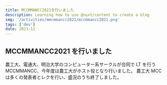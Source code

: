 ```yaml
---
title: MCCMMANCC2021を行いました
description: Learning how to use @nuxt/content to create a blog
img: '/activities/mmcmmancc2021/mccmmancc2021.png'
tags: ['dev']
date: 2021-12
---
```


## MCCMMANCC2021 を行いました

農工大、電通大、明治大学のコンピューター系サークルが合同で LT を行う MCCMMANCC、今年度は農工大がホスト役となり行いました。
農工大 MCC は多くの発表者とレクを行い、盛況のうち終了しました。

